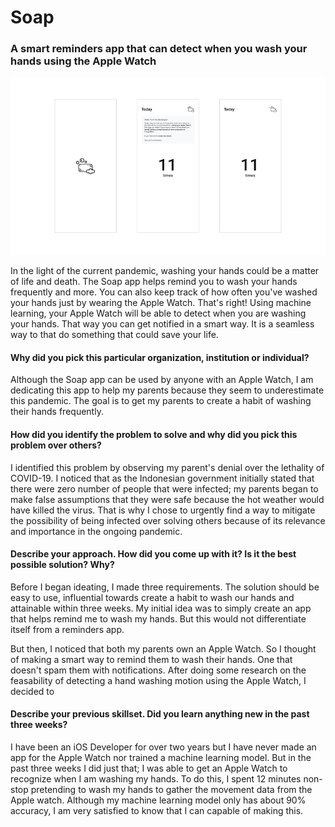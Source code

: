 # Soap
### A smart reminders app that can detect when you wash your hands using the Apple Watch

<p align="center">
  <img src="https://github.com/trevinwisaksana/Soap/blob/master/Assets/banner.jpg">
</p>

In the light of the current pandemic, washing your hands could be a matter of life and death. The Soap app helps remind you to wash your hands frequently and more. You can also keep track of how often you've washed your hands just by wearing the Apple Watch. That's right! Using machine learning, your Apple Watch will be able to detect when you are washing your hands. That way you can get notified in a smart way. It is a seamless way to that do something that could save your life.

#### Why did you pick this particular organization, institution or individual?

Although the Soap app can be used by anyone with an Apple Watch, I am dedicating this app to help my parents because they seem to underestimate this pandemic. The goal is to get my parents to create a habit of washing their hands frequently.

#### How did you identify the problem to solve and why did you pick this problem over others?

I identified this problem by observing my parent's denial over the lethality of COVID-19. I noticed that as the Indonesian government initially stated that there were zero number of people that were infected; my parents began to make false assumptions that they were safe because the hot weather would have killed the virus. That is why I chose to urgently find a way to mitigate the possibility of being infected over solving others because of its relevance and importance in the ongoing pandemic.

#### Describe your approach. How did you come up with it? Is it the best possible solution? Why?

Before I began ideating, I made three requirements. The solution should be easy to use, influential towards create a habit to wash our hands and attainable within three weeks. My initial idea was to simply create an app that helps remind me to wash my hands. But this would not differentiate itself from a reminders app.

But then, I noticed that both my parents own an Apple Watch. So I thought of making a smart way to remind them to wash their hands. One that doesn't spam them with notifications. After doing some research on the feasability of detecting a hand washing motion using the Apple Watch, I decided to 

#### Describe your previous skillset. Did you learn anything new in the past three weeks? 

I have been an iOS Developer for over two years but I have never made an app for the Apple Watch nor trained a machine learning model. But in the past three weeks I did just that; I was able to get an Apple Watch to recognize when I am washing my hands. To do this, I spent 12 minutes non-stop pretending to wash my hands to gather the movement data from the Apple watch. Although my machine learning model only has about 90% accuracy, I am very satisfied to know that I can capable of making this.
